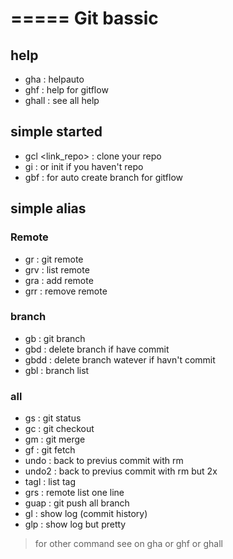 # ===== Git bassic
## help
- gha : helpauto
- ghf : help for gitflow
- ghall : see all help

## simple started
- gcl <link_repo> : clone your repo
- gi : or init if you haven't repo
- gbf : for auto create branch for gitflow

## simple alias 
### Remote
- gr <name> : git remote
- grv : list remote
- gra <name> : add remote 
- grr <name> : remove remote 

### branch
- gb : git branch
- gbd : delete branch if have commit
- gbdd : delete branch watever if havn't commit
- gbl : branch list

### all
- gs : git status
- gc : git checkout
- gm : git merge
- gf : git fetch
- undo : back to previus commit with rm
- undo2 : back to previus commit with rm but 2x
- tagl : list tag
- grs : remote list one line
- guap : git push all branch
- gl : show log (commit history)
- glp : show log but pretty

> for other command see on gha or ghf or ghall